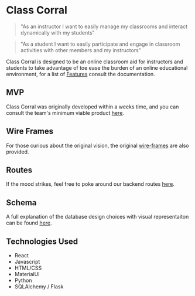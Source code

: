# Class Corral
> "As an instructor I want to easily manage my classrooms and interact dynamically with my students"

> "As a student I want to easily participate and engage in classroom activities with other members and my instructors"

Class Corral is designed to be an online classroom aid for instructors and students to take advantage of toe ease the burden of an online educational environment, for a list of [Features](https://github.com/gdevl/classCorral/blob/main/.documentation/MVP/mvp.md) consult the documentation.

## MVP
Class Corral was originally developed within a weeks time, and you can consult the team's minimum viable product [here](https://github.com/gdevl/classCorral/blob/main/.documentation/MVP/mvp.md).

## Wire Frames
For those curious about the original vision, the original [wire-frames](https://github.com/gdevl/classCorral/blob/main/.documentation/wireframes/wireframes.md) are also provided.

## Routes
If the mood strikes, feel free to poke around our backend routes [here](https://github.com/gdevl/classCorral/blob/main/.documentation/routes/API-ROUTES.md).

## Schema
A full explanation of the database design choices with visual representaiton can be found [here](https://github.com/gdevl/classCorral/blob/main/.documentation/schema/schema.md).

## Technologies Used
* React
* Javascript
* HTML/CSS
* MaterialUI
* Python
* SQLAlchemy / Flask
